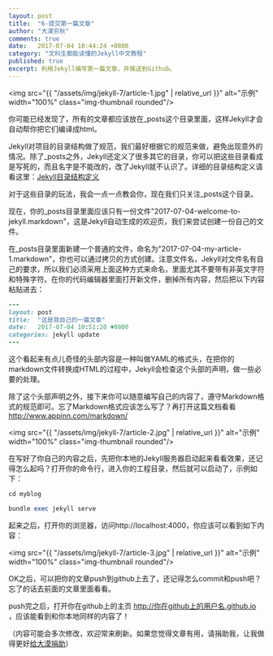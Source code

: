 ```yaml
---
layout: post
title:  "6-提交第一篇文章"
author: "大漠穷秋"
comments: true
date:   2017-07-04 10:44:24 +0800
category: "文科生都能读懂的Jekyll中文教程"
published: true
excerpt: 利用Jekyll编写第一篇文章，并推送到Github。
---
```


<img src="{{ "/assets/img/jekyll-7/article-1.jpg" | relative_url }}" alt="示例" width="100%" class="img-thumbnail rounded"/>

你可能已经发现了，所有的文章都应该放在_posts这个目录里面，这样Jekyll才会自动帮你把它们编译成html。

Jekyll对项目的目录结构做了规范，我们最好根据它的规范来做，避免出现意外的情况。除了_posts之外，Jekyll还定义了很多其它的目录，你可以把这些目录看成是写死的，而且名字是不能改的，改了Jekyll就不认识了。详细的目录结构定义请看这里：[Jekyll目录结构定义](http://jekyllcn.com/docs/structure/)

对于这些目录的玩法，我会一点一点教会你，现在我们只关注_posts这个目录。

现在，你的_posts目录里面应该只有一份文件"2017-07-04-welcome-to-jekyll.markdown"，这是Jekyll自动生成的欢迎页，我们来尝试创建一份自己的文件。

在_posts目录里面新建一个普通的文件，命名为"2017-07-04-my-article-1.markdown"，你也可以通过拷贝的方式创建。注意文件名，Jekyll对文件名有自己的要求，所以我们必须采用上面这种方式来命名，里面尤其不要带有非英文字符和特殊字符。在你的代码编辑器里面打开新文件，删掉所有内容，然后把以下内容粘贴进去：

```ruby
---
layout: post
title:  "这是我自己的一篇文章"
date:   2017-07-04 10:51:20 +0800
categories: jekyll update
---
```

这个看起来有点儿奇怪的头部内容是一种叫做YAML的格式头，在把你的markdown文件转换成HTML的过程中，Jekyll会检查这个头部的声明，做一些必要的处理。

除了这个头部声明之外，接下来你可以随意编写自己的内容了，遵守Markdown格式的规范即可。忘了Markdown格式应该怎么写了？再打开这篇文档看看<a href="http://www.appinn.com/markdown/" target="_blank">http://www.appinn.com/markdown/</a>

<img src="{{ "/assets/img/jekyll-7/article-2.jpg" | relative_url }}" alt="示例" width="100%" class="img-thumbnail rounded"/>

在写好了你自己的内容之后，先把你本地的Jekyll服务器启动起来看看效果，还记得怎么起吗？打开你的命令行，进入你的工程目录，然后就可以启动了，示例如下：

```ruby
cd myblog

bundle exec jekyll serve
```

起来之后，打开你的浏览器，访问http://localhost:4000，你应该可以看到如下内容：

<img src="{{ "/assets/img/jekyll-7/article-3.jpg" | relative_url }}" alt="示例" width="100%" class="img-thumbnail rounded"/>

OK之后，可以把你的文章push到github上去了，还记得怎么commit和push吧？忘了的话去前面的文章里面看看。

push完之后，打开你在github上的主页 http://你在github上的用户名.github.io ，应该能看到和你本地同样的内容了！

（内容可能会多次修改，欢迎常来刷新。如果您觉得文章有用，请捐助我，让我做得更好<a href="http://damoqiongqiu.github.io/donate/index.html">给大漠捐助</a>）